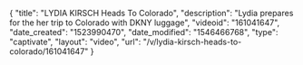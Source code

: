 {
    "title": "LYDIA KIRSCH Heads To Colorado",
    "description": "Lydia prepares for the her trip to Colorado with DKNY luggage",
    "videoid": "161041647",
    "date_created": "1523990470",
    "date_modified": "1546466768",
    "type": "captivate",
    "layout": "video",
    "url": "\/v\/lydia-kirsch-heads-to-colorado\/161041647"
}